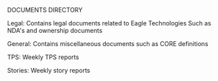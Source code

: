DOCUMENTS DIRECTORY

Legal:
	Contains legal documents related to Eagle Technologies
	Such as NDA's and ownership documents

General:
	Contains miscellaneous documents such as CORE definitions

TPS:
	Weekly TPS reports

Stories:
	Weekly story reports

